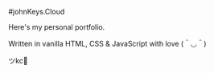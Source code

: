 #johnKeys.Cloud

Here's my personal portfolio.

Written in vanilla HTML, CSS & JavaScript with love (＾◡＾)

ツkc💭